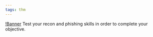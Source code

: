 ```yaml
---
tags: thm
---
```


[!Banner](./src/uploads/yougotmail.png)
Test your recon and phishing skills in order to complete your objective.
